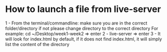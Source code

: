 # How to launch a file from live-server

1 - From the terminal/commandline: make sure you are in the correct folder/directory if not please change directory to the correct directory
For example: cd ~/Desktop/week1-week2 => enter
2 - live-server => enter
3 - It will look for index.html by default, if it does not find index.html, it will simply list the content of the directory